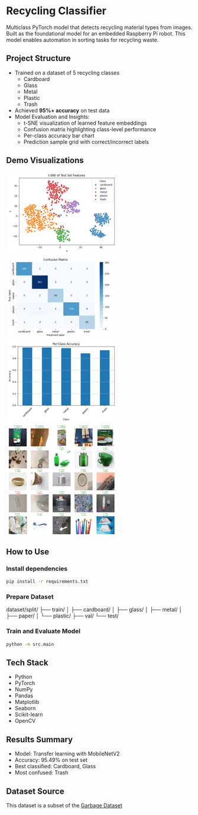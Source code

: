 # Recycling Classifier

Multiclass PyTorch model that detects recycling material types from images. Built as the foundational model for an embedded Raspberry Pi robot. This model enables automation in sorting tasks for recycling waste.

## Project Structure
- Trained on a dataset of 5 recycling classes
    - Cardboard
    - Glass
    - Metal
    - Plastic
    - Trash
- Achieved **95%+ accuracy** on test data
- Model Evaluation and Insights: 
    - t-SNE visualization of learned feature embeddings
    - Confusion matrix highlighting class-level performance
    - Per-class accuracy bar chart
    - Prediction sample grid with correct/incorrect labels

## Demo Visualizations

<p float="left">
  <img src="visuals/tsne.png" width="300"/>
  <img src="visuals/confusion_matrix.png" width="300"/>
  <img src="visuals/class_accuracy.png" width="300"/>
  <img src="visuals/predictions_sample.png" width="300"/>
</p>

## How to Use

### Install dependencies
```bash
pip install -r requirements.txt
```

### Prepare Dataset
dataset/split/
├── train/
│   ├── cardboard/
│   ├── glass/
│   ├── metal/
│   ├── paper/
│   └── plastic/
├── val/
└── test/

### Train and Evaluate Model
```bash
python -m src.main
```

## Tech Stack
- Python
- PyTorch
- NumPy
- Pandas
- Matplotlib
- Seaborn
- Scikit-learn
- OpenCV

## Results Summary
- Model: Transfer learning with MobileNetV2
- Accuracy: 95.49% on test set
- Best classified: Cardboard, Glass
- Most confused: Trash

## Dataset Source
This dataset is a subset of the [Garbage Dataset](https://www.kaggle.com/datasets/sumn2u/garbage-classification-v2?resource=download)